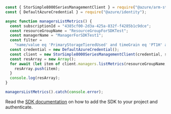 ```javascript
const { StorSimple8000SeriesManagementClient } = require("@azure/arm-storsimple8000series");
const { DefaultAzureCredential } = require("@azure/identity");

async function managersListMetrics() {
  const subscriptionId = "4385cf00-2d3a-425a-832f-f4285b1c9dce";
  const resourceGroupName = "ResourceGroupForSDKTest";
  const managerName = "ManagerForSDKTest1";
  const filter =
    "name/value eq 'PrimaryStorageTieredUsed' and timeGrain eq 'PT1H' and startTime ge '2017-06-17T18:30:00Z' and endTime le '2017-06-21T18:30:00Z' and category eq 'CapacityUtilization'";
  const credential = new DefaultAzureCredential();
  const client = new StorSimple8000SeriesManagementClient(credential, subscriptionId);
  const resArray = new Array();
  for await (let item of client.managers.listMetrics(resourceGroupName, managerName, filter)) {
    resArray.push(item);
  }
  console.log(resArray);
}

managersListMetrics().catch(console.error);
```

Read the [SDK documentation](https://github.com/Azure/azure-sdk-for-js/blob/%40azure%2Farm-storsimple8000series_2.0.1/sdk/storsimple8000series/arm-storsimple8000series/README.md) on how to add the SDK to your project and authenticate.
